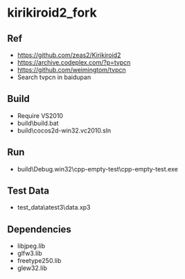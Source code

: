 ﻿# kirikiroid2_fork  

## Ref  
* https://github.com/zeas2/Kirikiroid2  
* https://archive.codeplex.com/?p=tvpcn  
* https://github.com/weimingtom/tvpcn  
* Search tvpcn in baidupan  

## Build  
* Require VS2010  
* build\build.bat  
* build\cocos2d-win32.vc2010.sln  

## Run  
* build\Debug.win32\cpp-empty-test\cpp-empty-test.exe  

## Test Data  
* test_data\atest3\data.xp3    

## Dependencies    
* libjpeg.lib  
* glfw3.lib  
* freetype250.lib  
* glew32.lib  
